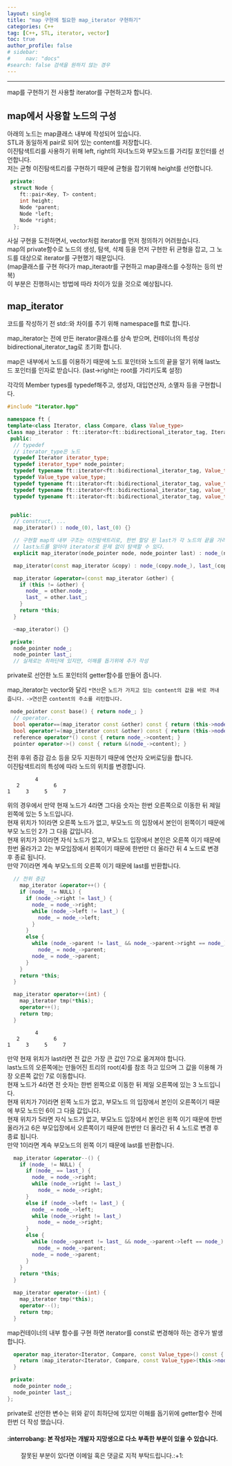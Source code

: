 ```yaml
---
layout: single
title: "map 구현에 필요한 map_iterator 구현하기"
categories: C++
tag: [C++, STL, iterator, vector]
toc: true
author_profile: false
# sidebar:
#     nav: "docs"
#search: false 검색을 원하지 않는 경우
---
```

---
map를 구현하기 전 사용할 iterator를 구현하고자 합니다.
## map에서 사용할 노드의 구성
아래의 노드는 map클래스 내부에 작성되어 있습니다.  
STL과 동일하게 pair로 되어 있는 content를 저장합니다.  
이진탐색트리를 사용하기 위해 left, right의 자녀노드와 부모노드를 가리킬 포인터를 선언합니다.  
저는 균형 이진탐색트리를 구현하기 때문에 균형을 잡기위해 height를 선언합니다.  
```c++
 private:
  struct Node {
    ft::pair<Key, T> content;
    int height;
    Node *parent;
    Node *left;
    Node *right;
  };
```
사실 구현을 도전하면서, vector처럼 iterator를 먼저 정의하기 어려웠습니다.  
map의 private함수로 노드의 생성, 탐색, 삭제 등을 먼저 구현한 뒤 균형을 잡고, 그 노드를 대상으로 iterator를 구현했기 때문입니다.  
(map클래스를 구현 하다가 map_iteraotr를 구현하고 map클래스를 수정하는 등의 반복)  
이 부분은 진행하시는 방법에 따라 차이가 있을 것으로 예상됩니다.  

## map_iterator
코드를 작성하기 전 std::와 차이를 주기 위해 namespace를 ft로 합니다.
  
map_iterator는 전에 만든 iterator클래스를 상속 받으며, 컨테이너의 특성상 bidirectional_iterator_tag로 초기화 합니다.

map은 내부에서 노드를 이용하기 때문에 노드 포인터와 노드의 끝을 알기 위해 last노드 포인터를 인자로 받습니다.
(last->right는 root를 가리키도록 설정)

각각의 Member types를 typedef해주고, 생성자, 대입연산자, 소멸자 등을 구현합니다.

```c++
#include "iterator.hpp"

namespace ft {
template<class Iterator, class Compare, class Value_type>
class map_iterator : ft::iterator<ft::bidirectional_iterator_tag, Iterator> {
 public:
  // typedef
  // iterator_type은 노드
  typedef Iterator iterator_type;
  typedef iterator_type* node_pointer;
  typedef typename ft::iterator<ft::bidirectional_iterator_tag, Value_type>::iterator_category iterator_category;
  typedef Value_type value_type;
  typedef typename ft::iterator<ft::bidirectional_iterator_tag, value_type>::difference_type difference_type;
  typedef typename ft::iterator<ft::bidirectional_iterator_tag, value_type>::pointer pointer;
  typedef typename ft::iterator<ft::bidirectional_iterator_tag, value_type>::reference reference;


 public:
  // construct, ...
  map_iterator() : node_(0), last_(0) {}

  // 구현할 map의 내부 구조는 이진탐색트리로, 한번 할당 된 last가 각 노드의 끝을 가리키고 있기 때문에
  // last노드를 알아야 iterator로 문제 없이 탐색할 수 있다.
  explicit map_iterator(node_pointer node, node_pointer last) : node_(node), last_(last) {}

  map_iterator(const map_iterator &copy) : node_(copy.node_), last_(copy.last_) {}

  map_iterator &operator=(const map_iterator &other) {
    if (this != &other) {
      node_ = other.node_;
      last_ = other.last_;
    }
    return *this;
  }

  ~map_iterator() {}
```
```c++
 private:
  node_pointer node_;
  node_pointer last_;
  // 실제로는 최하단에 있지만, 이해를 돕기위에 추가 작성
```
private로 선언한 노드 포인터의 getter함수를 만들어 줍니다.
  
map_iterator는 vector와 달리 `*연산`은 `노드가 가지고 있는 content의 값을 바로 꺼내 줍니다.` `->연산`은 `content의 주소를 리턴합니다.`

```c++
 node_pointer const base() { return node_; }
  // operator..
  bool operator==(map_iterator const &other) const { return (this->node_ == other.node_); }
  bool operator!=(map_iterator const &other) const { return (this->node_ != other.node_); }
  reference operator*() const { return node_->content; }
  pointer operator->() const { return &(node_->content); }
```

전위 후위 증감 감소 등을 모두 지원하기 때문에 연산자 오버로딩을 합니다.  
이진탐색트리의 특성에 따라 노드의 위치를 변경합니다.  
```
         4
   2           6
1     3     5     7
```
위의 경우에서 만약 현재 노드가 4라면 그다음 숫자는 한번 오른쪽으로 이동한 뒤 제일 왼쪽에 있는 5 노드입니다.  
현재 위치가 1이라면 오른쪽 노드가 없고, 부모노드 의 입장에서 본인이 왼쪽이기 때문에 부모 노드인 2가 그 다음 값입니다.  
현재 위치가 3이라면 자식 노드가 없고, 부모노드 입장에서 본인은 오른쪽 이기 때문에 한번 올라가고 2는 부모입장에서 왼쪽이기 때문에 한번만 더 올라간 뒤 4 노드로 변경 후 종료 됩니다.  
만약 7이라면 계속 부모노드의 오른쪽 이기 때문에 last를 반환합니다.  

```c++
  // 전위 증감
    map_iterator &operator++() {
    if (node_ != NULL) {
      if (node_->right != last_) {
        node_ = node_->right;
        while (node_->left != last_) {
          node_ = node_->left;
        }
      }
      else {
        while (node_->parent != last_ && node_->parent->right == node_)
          node_ = node_->parent;
        node_ = node_->parent;
      }
    }
    return *this;
  }

  map_iterator operator++(int) {
    map_iterator tmp(*this);
    operator++();
    return tmp;
  }
```
```
         4
   2           6
1     3     5     7
```
  
만약 현재 위치가 last라면 전 값은 가장 큰 값인 7으로 옮겨져야 합니다.  
last노드의 오른쪽에는 만들어진 트리의 root(4)를 참조 하고 있으며 그 값을 이용해 가장 오른쪽 값인 7로 이동합니다.  
현재 노드가 4라면 전 숫자는 한번 왼쪽으로 이동한 뒤 제일 오른쪽에 있는 3 노드입니다.  
현재 위치가 7이라면 왼쪽 노드가 없고, 부모노드 의 입장에서 본인이 오른쪽이기 때문에 부모 노드인 6이 그 다음 값입니다.  
현재 위치가 5라면 자식 노드가 없고, 부모노드 입장에서 본인은 왼쪽 이기 때문에 한번 올라가고 6은 부모입장에서 오른쪽이기 때문에 한번만 더 올라간 뒤 4 노드로 변경 후 종료 됩니다.  
만약 1이라면 계속 부모노드의 왼쪽 이기 때문에 last를 반환합니다.  

```c++
  map_iterator &operator--() {
    if (node_ != NULL) {
      if (node_ == last_) {
        node_ = node_->right;
        while (node_->right != last_)
          node_ = node_->right;
      }
      else if (node_->left != last_) {
        node_ = node_->left;
        while (node_->right != last_)
          node_ = node_->right;
      }
      else {
        while (node_->parent != last_ && node_->parent->left == node_)
          node_ = node_->parent;
        node_ = node_->parent;
      }
    }
    return *this;
  }

  map_iterator operator--(int) {
    map_iterator tmp(*this);
    operator--();
    return tmp;
  }
```

map컨테이너의 내부 함수를 구현 하면 iterator를 const로 변경해야 하는 경우가 발생합니다.

```c++
  operator map_iterator<Iterator, Compare, const Value_type>() const {
    return (map_iterator<Iterator, Compare, const Value_type>(this->node_, this->last_));
  }
```

```c++
 private:
  node_pointer node_;
  node_pointer last_;
};
```
private로 선언한 변수는 위와 같이 최하단에 있지만 이해를 돕기위에 getter함수 전에 한번 더 작성 했습니다.


<div class="notice--primary">
<h4>:interrobang: 본 작성자는 개발자 지망생으로 다소 부족한 부분이 있을 수 있습니다.</h4>
&nbsp;&nbsp;&nbsp;&nbsp;&nbsp;&nbsp;&nbsp;&nbsp;잘못된 부분이 있다면 이메일 혹은 댓글로 지적 부탁드립니다.:+1:
</div>
